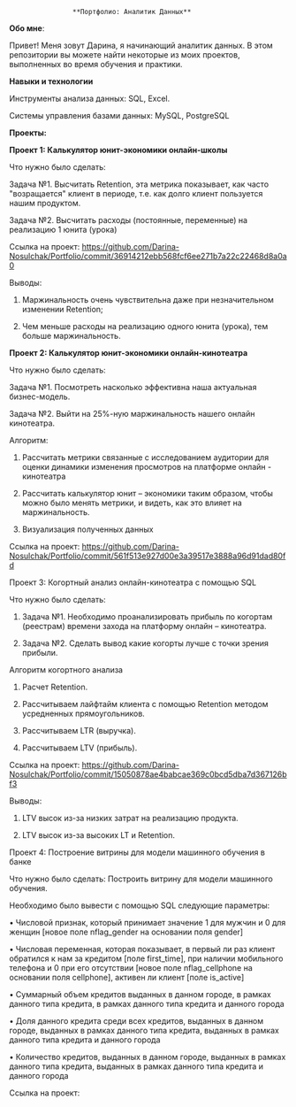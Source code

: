                     **Портфолио: Аналитик Данных**
**Обо мне**:

Привет! Меня зовут Дарина, я начинающий аналитик данных. В этом репозитории вы можете найти некоторые из моих проектов, выполненных во время обучения и практики.

**Навыки и технологии**

Инструменты анализа данных: SQL, Excel.

Системы управления базами данных: MySQL, PostgreSQL

**Проекты:**

**Проект 1: Калькулятор юнит-экономики онлайн-школы**

Что нужно было сделать:

Задача №1. Высчитать Retention, эта метрика показывает, как часто "возращается" клиент в периоде, т.е. как долго клиент пользуется нашим продуктом.

Задача №2. Высчитать расходы (постоянные, переменные) на реализацию 1 юнита (урока)

Ссылка на проект: https://github.com/Darina-Nosulchak/Portfolio/commit/36914212ebb568fcf6ee271b7a22c22468d8a0a0

Выводы:

1.	Маржинальность очень чувствительна даже при незначительном изменении Retention;

2.	Чем меньше расходы на реализацию одного юнита (урока), тем больше маржинальность.

**Проект 2: Калькулятор юнит-экономики онлайн-кинотеатра**

Что нужно было сделать:

Задача №1.  Посмотреть насколько эффективна наша актуальная бизнес-модель.

Задача №2. Выйти на 25%-ную маржинальность нашего онлайн кинотеатра.

Алгоритм: 

1.	Рассчитать метрики связанные с исследованием аудитории для оценки динамики изменения просмотров на платформе онлайн - кинотеатра

2.	Рассчитать калькулятор юнит – экономики таким образом, чтобы можно было менять метрики, и видеть, как это влияет на маржинальность.

3.	Визуализация полученных данных

Ссылка на проект: https://github.com/Darina-Nosulchak/Portfolio/commit/561f513e927d00e3a39517e3888a96d91dad80fd

Проект 3: Когортный анализ онлайн-кинотеатра с помощью SQL

Что нужно было сделать:

1.	Задача №1.  Необходимо проанализировать прибыль по когортам (реестрам) времени захода на платформу онлайн – кинотеатра.

2.	Задача №2. Сделать вывод какие когорты лучше с точки зрения прибыли.

Алгоритм когортного анализа

1.	Расчет Retention.

2.	Рассчитываем лайфтайм клиента с помощью Retention методом усредненных прямоугольников.

3.	Рассчитываем LTR (выручка).

4.	Рассчитываем LTV (прибыль).

Ссылка на проект: https://github.com/Darina-Nosulchak/Portfolio/commit/15050878ae4babcae369c0bcd5dba7d367126bf3

Выводы:

1. LTV высок из-за низких затрат на реализацию продукта.

2. LTV высок из-за высоких LT и Retention.

Проект 4: Построение витрины для модели машинного обучения в банке

Что нужно было сделать: Построить витрину для модели машинного обучения.

Необходимо было вывести с помощью SQL следующие параметры:

•	Числовой признак, который принимает значение 1 для мужчин и 0 для женщин [новое поле nflag_gender на основании поля gender]

•	Числовая переменная, которая показывает, в первый ли раз клиент обратился к нам за кредитом [поле first_time], при наличии мобильного телефона и 0 при его отсутствии [новое поле nflag_cellphone на основании поля cellphone], активен ли клиент [поле is_active]

•	Суммарный объем кредитов выданных в данном городе, в рамках данного типа кредита, в рамках данного типа кредита и данного города

•	Доля данного кредита среди всех кредитов, выданных в данном городе, выданных в рамках данного типа кредита, выданных в рамках данного типа кредита и данного города

•	Количество кредитов, выданных в данном городе, выданных в рамках данного типа кредита, выданных в рамках данного типа кредита и данного города

Ссылка на проект:


